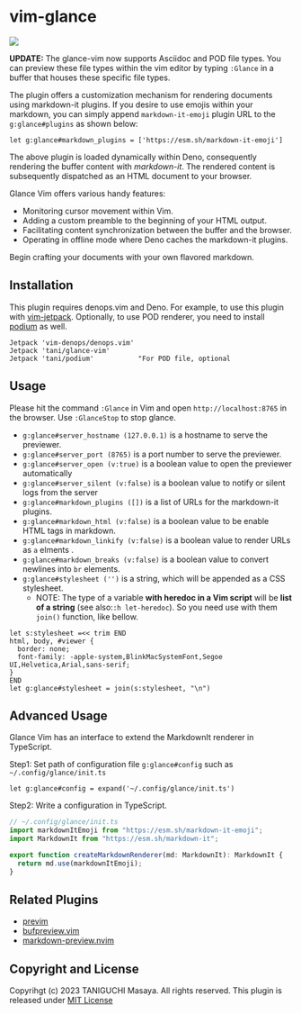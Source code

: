 # vim-glance

![](https://user-images.githubusercontent.com/5019902/152632510-6c2081f1-213f-4123-9739-bd1fd6e2c765.png)

**UPDATE:** The glance-vim now supports Asciidoc and POD file types. You can preview these file types within the vim editor by typing `:Glance` in a buffer that houses these specific file types.

The plugin offers a customization mechanism for rendering documents using markdown-it plugins.
If you desire to use emojis within your markdown, you can simply append `markdown-it-emoji` plugin URL to the `g:glance#plugins` as shown below:

```vim
let g:glance#markdown_plugins = ['https://esm.sh/markdown-it-emoji']
```

The above plugin is loaded dynamically within Deno, consequently rendering the buffer content with _markdown-it_. The rendered content is subsequently dispatched as an HTML document to your browser.

Glance Vim offers various handy features:

- Monitoring cursor movement within Vim.
- Adding a custom preamble to the beginning of your HTML output.
- Facilitating content synchronization between the buffer and the browser.
- Operating in offline mode where Deno caches the markdown-it plugins.

Begin crafting your documents with your own flavored markdown.

## Installation

This plugin requires denops.vim and Deno.
For example, to use this plugin with [vim-jetpack](https://github.com/tani/vim-jetpack).
Optionally, to use POD renderer, you need to install [podium](https://github.com/tani/podium) as well.

```vim
Jetpack 'vim-denops/denops.vim'
Jetpack 'tani/glance-vim'
Jetpack 'tani/podium'           "For POD file, optional
```

## Usage

Please hit the command `:Glance` in Vim and open `http://localhost:8765` in the browser. Use `:GlanceStop` to stop
glance.

- `g:glance#server_hostname (127.0.0.1)` is a hostname to serve the previewer.
- `g:glance#server_port (8765)` is a port number to serve the previewer.
- `g:glance#server_open (v:true)` is a boolean value to open the previewer automatically
- `g:glance#server_silent (v:false)` is a boolean value to notify or silent logs from the server
- `g:glance#markdown_plugins ([])` is a list of URLs for the markdown-it plugins.
- `g:glance#markdown_html (v:false)` is a boolean value to be enable HTML tags in markdown.
- `g:glance#markdown_linkify (v:false)` is a boolean value to render URLs as `a` elments .
- `g:glance#markdown_breaks (v:false)` is a boolean value to convert newlines into `br` elements.
- `g:glance#stylesheet ('')` is a string, which will be appended as a CSS stylesheet.
    - NOTE: The type of a variable **with heredoc in a Vim script** will be **list of a string** (see also:`:h let-heredoc`). So you need use with them `join()` function, like bellow.

```vim
let s:stylesheet =<< trim END
html, body, #viewer {
  border: none;
  font-family: -apple-system,BlinkMacSystemFont,Segoe UI,Helvetica,Arial,sans-serif;
}
END
let g:glance#stylesheet = join(s:stylesheet, "\n")
```

## Advanced Usage

Glance Vim has an interface to extend the MarkdownIt renderer in TypeScript.

Step1: Set path of configuration file `g:glance#config` such as `~/.config/glance/init.ts`

```vim
let g:glance#config = expand('~/.config/glance/init.ts')
```

Step2: Write a configuration in TypeScript.

```typescript
// ~/.config/glance/init.ts
import markdownItEmoji from "https://esm.sh/markdown-it-emoji";
import MarkdownIt from "https://esm.sh/markdown-it";

export function createMarkdownRenderer(md: MarkdownIt): MarkdownIt {
  return md.use(markdownItEmoji);
}
```

## Related Plugins

- [previm](https://github.com/previm/previm)
- [bufpreview.vim](https://github.com/kat0h/bufpreview.vim)
- [markdown-preview.nvim](https://github.com/iamcco/markdown-preview.nvim)

## Copyright and License

Copyrihgt (c) 2023 TANIGUCHI Masaya. All rights reserved. This plugin is released under
[MIT License](http://git.io/mit-license)
